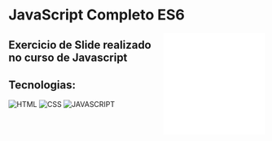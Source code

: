 # JavaScript Completo ES6

<img align="right" width="200" src="../../img/origami9.png">

## Exercicio de Slide realizado no curso de Javascript

## Tecnologias:

![HTML](https://img.shields.io/badge/html-%2320232a.svg?style=for-the-badge&logo=html5&logoColor=%e34f26)
![CSS](https://img.shields.io/badge/css-%2320232a.svg?style=for-the-badge&logo=css3&logoColor=%2361dafb)
![JAVASCRIPT](https://img.shields.io/badge/javascript-%2320232a.svg?style=for-the-badge&logo=javascript&logoColor=%)
